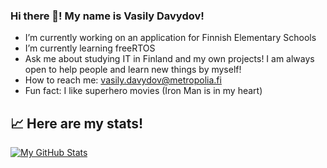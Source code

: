 ### Hi there 👋! My name is Vasily Davydov!

- I’m currently working on an application for Finnish Elementary Schools
- I’m currently learning freeRTOS 
- Ask me about studying IT in Finland and my own projects! I am always open to help people and learn new things by myself!
- How to reach me: vasily.davydov@metropolia.fi
- Fun fact: I like superhero movies (Iron Man is in my heart)

## 📈 Here are my stats!
[![My GitHub Stats](https://github-readme-stats.vercel.app/api/?username=vas-dav&count_private=true&theme=tokyonight&showicons=true)]()
